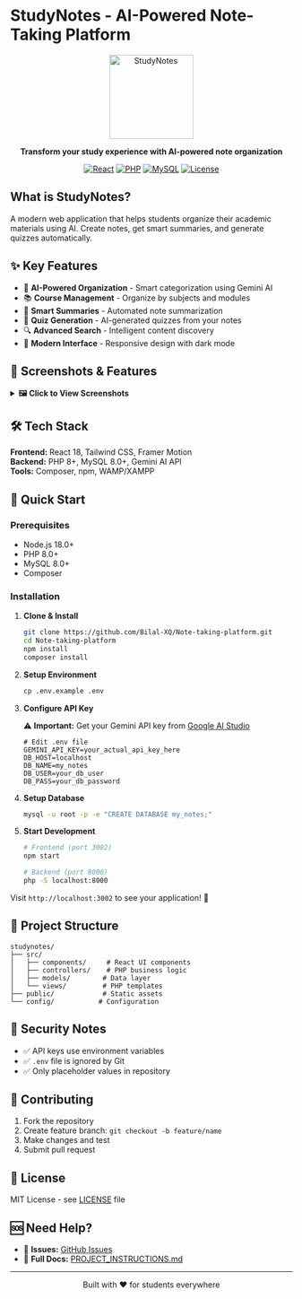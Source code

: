 # StudyNotes - AI-Powered Note-Taking Platform

<div align="center">
  <img src="https://via.placeholder.com/150x150/3B82F6/FFFFFF?text=📚" alt="StudyNotes" width="150"/>
  
  **Transform your study experience with AI-powered note organization**
  
  [![React](https://img.shields.io/badge/React-18.x-blue.svg)](https://reactjs.org/)
  [![PHP](https://img.shields.io/badge/PHP-8.0+-purple.svg)](https://php.net/)
  [![MySQL](https://img.shields.io/badge/MySQL-8.0+-orange.svg)](https://mysql.com/)
  [![License](https://img.shields.io/badge/License-MIT-green.svg)](LICENSE)
</div>

## What is StudyNotes?

A modern web application that helps students organize their academic materials using AI. Create notes, get smart summaries, and generate quizzes automatically.

## ✨ Key Features

- 🎯 **AI-Powered Organization** - Smart categorization using Gemini AI
- 📚 **Course Management** - Organize by subjects and modules  
- 🤖 **Smart Summaries** - Automated note summarization
- 📝 **Quiz Generation** - AI-generated quizzes from your notes
- 🔍 **Advanced Search** - Intelligent content discovery
- 🌙 **Modern Interface** - Responsive design with dark mode

## 📸 **Screenshots & Features**

<details>
<summary><strong>🖼️ Click to View Screenshots</strong></summary>

### Landing Page
![Landing Page](https://via.placeholder.com/800x450/3B82F6/FFFFFF?text=Modern+Landing+Page+with+Hero+Section)
*Clean, modern interface with call-to-action and feature highlights*

### Dashboard Overview
![Dashboard](https://via.placeholder.com/800x450/10B981/FFFFFF?text=Student+Dashboard+with+Course+Overview)
*Comprehensive dashboard showing courses, recent notes, and study progress*

### Note Editor
![Note Editor](https://via.placeholder.com/800x450/8B5CF6/FFFFFF?text=Rich+Text+Note+Editor+with+AI+Features)
*Rich text editor with AI-powered suggestions and formatting tools*

### AI-Generated Summary
![AI Summary](https://via.placeholder.com/800x450/F59E0B/FFFFFF?text=AI+Generated+Note+Summary)
*Intelligent note summarization powered by Gemini AI*

### Quiz Generation
![Quiz Interface](https://via.placeholder.com/800x450/EF4444/FFFFFF?text=Auto-Generated+Quiz+Interface)
*Automated quiz creation from your notes for self-assessment*

### Course Management
![Course Management](https://via.placeholder.com/800x450/06B6D4/FFFFFF?text=Course+and+Module+Organization)
*Organized course structure with modules and note categorization*

### Search & Filter
![Search Interface](https://via.placeholder.com/800x450/84CC16/FFFFFF?text=Advanced+Search+with+Smart+Filtering)
*Powerful search functionality with intelligent content discovery*

### Mobile Responsive
![Mobile View](https://via.placeholder.com/400x600/EC4899/FFFFFF?text=Mobile+Responsive+Design)
*Fully responsive design optimized for mobile devices*

</details>

## 🛠️ Tech Stack

**Frontend:** React 18, Tailwind CSS, Framer Motion  
**Backend:** PHP 8+, MySQL 8.0+, Gemini AI API  
**Tools:** Composer, npm, WAMP/XAMPP

## 🚀 Quick Start

### Prerequisites
- Node.js 18.0+
- PHP 8.0+ 
- MySQL 8.0+
- Composer

### Installation

1. **Clone & Install**
   ```bash
   git clone https://github.com/Bilal-XQ/Note-taking-platform.git
   cd Note-taking-platform
   npm install
   composer install
   ```

2. **Setup Environment**
   ```bash
   cp .env.example .env
   ```

3. **Configure API Key**
   
   ⚠️ **Important:** Get your Gemini API key from [Google AI Studio](https://makersuite.google.com/app/apikey)
   
   ```env
   # Edit .env file
   GEMINI_API_KEY=your_actual_api_key_here
   DB_HOST=localhost
   DB_NAME=my_notes
   DB_USER=your_db_user
   DB_PASS=your_db_password
   ```

4. **Setup Database**
   ```bash
   mysql -u root -p -e "CREATE DATABASE my_notes;"
   ```

5. **Start Development**
   ```bash
   # Frontend (port 3002)
   npm start
   
   # Backend (port 8000) 
   php -S localhost:8000
   ```

Visit `http://localhost:3002` to see your application! 🎉

## 📁 Project Structure

```
studynotes/
├── src/
│   ├── components/     # React UI components
│   ├── controllers/    # PHP business logic
│   ├── models/        # Data layer
│   └── views/         # PHP templates
├── public/            # Static assets
└── config/           # Configuration
```

## 🔐 Security Notes

- ✅ API keys use environment variables
- ✅ `.env` file is ignored by Git
- ✅ Only placeholder values in repository

## 🤝 Contributing

1. Fork the repository
2. Create feature branch: `git checkout -b feature/name`
3. Make changes and test
4. Submit pull request

## 📝 License

MIT License - see [LICENSE](LICENSE) file

## 🆘 Need Help?

- 🐛 **Issues:** [GitHub Issues](https://github.com/Bilal-XQ/Note-taking-platform/issues)
- 📖 **Full Docs:** [PROJECT_INSTRUCTIONS.md](PROJECT_INSTRUCTIONS.md)

---

<div align="center">
  <p>Built with ❤️ for students everywhere</p>
</div>
